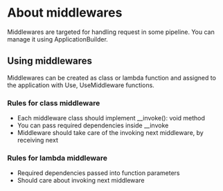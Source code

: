 # About middlewares

Middlewares are targeted for handling request in some pipeline. You can manage it using ApplicationBuilder.


## Using middlewares
Middlewares can be created as class or lambda function and assigned to the application with Use, UseMiddleware functions.


### Rules for class middleware

- Each middleware class should implement __invoke(): void method
- You can pass required dependencies inside __invoke 
- Middleware should take care of the invoking next middleware, by receiving next

### Rules for lambda middleware
- Required dependencies passed into function parameters
- Should care about invoking next middleware